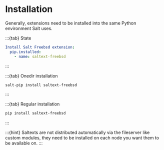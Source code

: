 # Installation

Generally, extensions need to be installed into the same Python environment Salt uses.

:::{tab} State
```yaml
Install Salt Freebsd extension:
  pip.installed:
    - name: saltext-freebsd
```
:::

:::{tab} Onedir installation
```bash
salt-pip install saltext-freebsd
```
:::

:::{tab} Regular installation
```bash
pip install saltext-freebsd
```
:::

:::{hint}
Saltexts are not distributed automatically via the fileserver like custom modules, they need to be installed
on each node you want them to be available on.
:::

